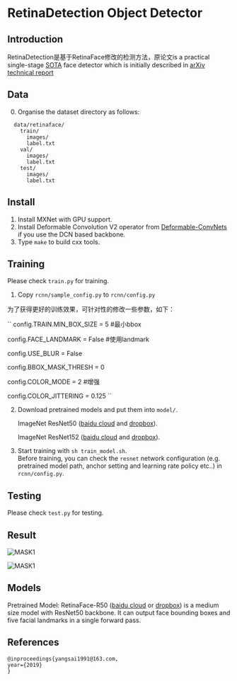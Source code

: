 # RetinaDetection Object Detector

## Introduction

RetinaDetection是基于RetinaFace修改的检测方法，原论文is a practical single-stage [SOTA](http://shuoyang1213.me/WIDERFACE/WiderFace_Results.html) face detector which is initially described in [arXiv technical report](https://arxiv.org/abs/1905.00641)

## Data

0. Organise the dataset directory as follows:

```Shell
  data/retinaface/
    train/
      images/
      label.txt
    val/
      images/
      label.txt
    test/
      images/
      label.txt
```

## Install

1. Install MXNet with GPU support.
2. Install Deformable Convolution V2 operator from [Deformable-ConvNets](https://github.com/msracver/Deformable-ConvNets) if you use the DCN based backbone.
3. Type ``make`` to build cxx tools.

## Training

Please check ``train.py`` for training.

1. Copy ``rcnn/sample_config.py`` to ``rcnn/config.py``

为了获得更好的训练效果，可针对性的修改一些参数，如下：

``
config.TRAIN.MIN_BOX_SIZE = 5 #最小bbox

config.FACE_LANDMARK = False #使用landmark

config.USE_BLUR = False

config.BBOX_MASK_THRESH = 0

config.COLOR_MODE = 2 #增强

config.COLOR_JITTERING = 0.125
``

2. Download pretrained models and put them into ``model/``. 

    ImageNet ResNet50 ([baidu cloud](https://pan.baidu.com/s/1WAkU9ZA_j-OmzO-sdk9whA) and [dropbox](https://www.dropbox.com/s/48b850vmnaaasfl/imagenet-resnet-50.zip?dl=0)). 

    ImageNet ResNet152 ([baidu cloud](https://pan.baidu.com/s/1nzQ6CzmdKFzg8bM8ChZFQg) and [dropbox](https://www.dropbox.com/s/8ypcra4nqvm32v6/imagenet-resnet-152.zip?dl=0)).

3. Start training with ``sh train_model.sh``.  
Before training, you can check the ``resnet`` network configuration (e.g. pretrained model path, anchor setting and learning rate policy etc..) in ``rcnn/config.py``.

## Testing

Please check ``test.py`` for testing.

## Result

![MASK1](https://github.com/bleakie/RetinaDetection/blob/master/images/00001673.jpg)

![MASK1](https://github.com/bleakie/RetinaDetection/blob/master/images/00001823.jpg)


## Models

Pretrained Model: RetinaFace-R50 ([baidu cloud](https://pan.baidu.com/s/1C6nKq122gJxRhb37vK0_LQ) or [dropbox](https://www.dropbox.com/s/53ftnlarhyrpkg2/retinaface-R50.zip?dl=0)) is a medium size model with ResNet50 backbone.
It can output face bounding boxes and five facial landmarks in a single forward pass.

## References

```
@inproceedings{yangsai1991@163.com,
year={2019}
}
```


